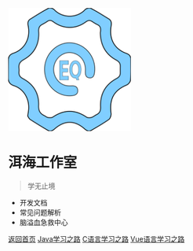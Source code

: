 <img alr="Logo" src="/_media/logo.svg" width="250">

# 洱海工作室

> 学无止境

- 开发文档
- 常见问题解析
- 脑溢血急救中心

[返回首页](/)
[Java学习之路](NeverTooOldToLearn/Java/)
[C语言学习之路](NeverTooOldToLearn/C/)
[Vue语言学习之路](NeverTooOldToLearn/Vue/)